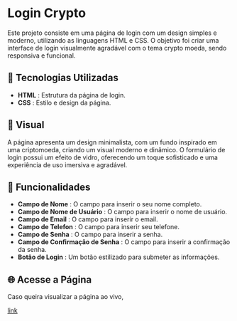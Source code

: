 # Login Crypto

<p>Este projeto consiste em uma página de login com um design simples e moderno, utilizando as linguagens HTML e CSS. O objetivo foi criar uma interface de login visualmente agradável com o tema crypto moeda, sendo responsiva e funcional.</p>

## 🚀 Tecnologias Utilizadas
- <b>HTML</b> : Estrutura da página de login.
- <b>CSS</b> : Estilo e design da página.

## 📸 Visual
<p>A página apresenta um design minimalista, com um fundo inspirado em uma criptomoeda, criando um visual moderno e dinâmico. O formulário de login possui um efeito de vidro, oferecendo um toque sofisticado e uma experiência de uso imersiva e agradável.</p>

## 🎨 Funcionalidades
- <b>Campo de Nome</b> : O campo para inserir o seu nome completo.
- <b>Campo de Nome de Usuário</b> : O campo para inserir o nome de usuário.
- <b>Campo de Email</b> : O campo para inserir o email.
- <b>Campo de Telefon</b> : O campo para inserir seu telefone.
- <b>Campo de Senha</b> : O campo para inserir a senha.
- <b>Campo de Confirmação de Senha</b> : O campo para inserir a confirmação da senha.
- <b>Botão de Login</b> : Um botão estilizado para submeter as informações.

## 🌐 Acesse a Página
<p>Caso queira visualizar a página ao vivo,</p>

<a href="github.com">link</a>
